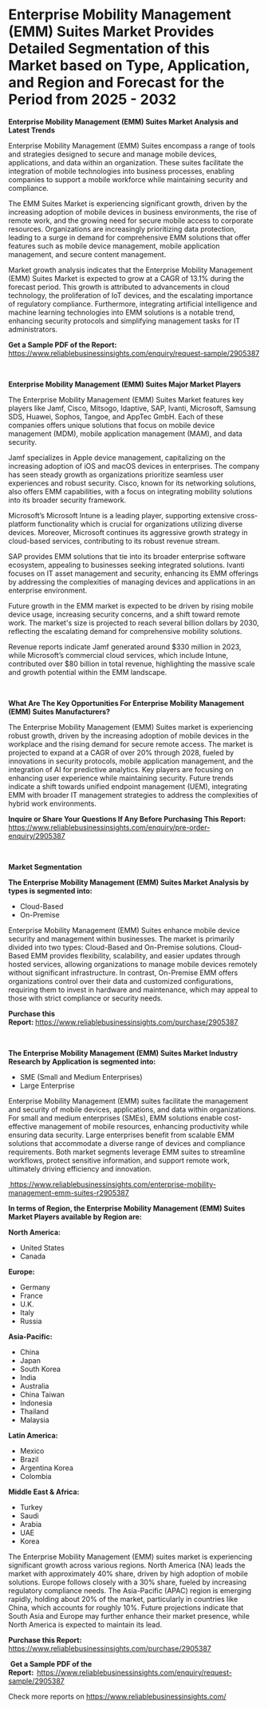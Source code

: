 <p><h1>Enterprise Mobility Management (EMM) Suites Market Provides Detailed Segmentation of this Market based on Type, Application, and Region and Forecast for the Period from 2025 - 2032</h1></p><p><strong>Enterprise Mobility Management (EMM) Suites Market Analysis and Latest Trends</strong></p>
<p><p>Enterprise Mobility Management (EMM) Suites encompass a range of tools and strategies designed to secure and manage mobile devices, applications, and data within an organization. These suites facilitate the integration of mobile technologies into business processes, enabling companies to support a mobile workforce while maintaining security and compliance.</p><p>The EMM Suites Market is experiencing significant growth, driven by the increasing adoption of mobile devices in business environments, the rise of remote work, and the growing need for secure mobile access to corporate resources. Organizations are increasingly prioritizing data protection, leading to a surge in demand for comprehensive EMM solutions that offer features such as mobile device management, mobile application management, and secure content management.</p><p>Market growth analysis indicates that the Enterprise Mobility Management (EMM) Suites Market is expected to grow at a CAGR of 13.1% during the forecast period. This growth is attributed to advancements in cloud technology, the proliferation of IoT devices, and the escalating importance of regulatory compliance. Furthermore, integrating artificial intelligence and machine learning technologies into EMM solutions is a notable trend, enhancing security protocols and simplifying management tasks for IT administrators.</p></p>
<p><strong>Get a Sample PDF of the Report:&nbsp;</strong> <a href="https://www.reliablebusinessinsights.com/enquiry/request-sample/2905387?utm_campaign=3360&utm_medium=2&utm_source=Github&utm_content=ia&utm_term=12032025&utm_id=enterprise-mobility-management-emm-suites">https://www.reliablebusinessinsights.com/enquiry/request-sample/2905387</a></p>
<p>&nbsp;</p>
<p><strong>Enterprise Mobility Management (EMM) Suites Major Market Players</strong></p>
<p><p>The Enterprise Mobility Management (EMM) Suites Market features key players like Jamf, Cisco, Mitsogo, Idaptive, SAP, Ivanti, Microsoft, Samsung SDS, Huawei, Sophos, Tangoe, and AppTec GmbH. Each of these companies offers unique solutions that focus on mobile device management (MDM), mobile application management (MAM), and data security.</p><p>Jamf specializes in Apple device management, capitalizing on the increasing adoption of iOS and macOS devices in enterprises. The company has seen steady growth as organizations prioritize seamless user experiences and robust security. Cisco, known for its networking solutions, also offers EMM capabilities, with a focus on integrating mobility solutions into its broader security framework. </p><p>Microsoft’s Microsoft Intune is a leading player, supporting extensive cross-platform functionality which is crucial for organizations utilizing diverse devices. Moreover, Microsoft continues its aggressive growth strategy in cloud-based services, contributing to its robust revenue stream.</p><p>SAP provides EMM solutions that tie into its broader enterprise software ecosystem, appealing to businesses seeking integrated solutions. Ivanti focuses on IT asset management and security, enhancing its EMM offerings by addressing the complexities of managing devices and applications in an enterprise environment.</p><p>Future growth in the EMM market is expected to be driven by rising mobile device usage, increasing security concerns, and a shift toward remote work. The market's size is projected to reach several billion dollars by 2030, reflecting the escalating demand for comprehensive mobility solutions. </p><p>Revenue reports indicate Jamf generated around $330 million in 2023, while Microsoft’s commercial cloud services, which include Intune, contributed over $80 billion in total revenue, highlighting the massive scale and growth potential within the EMM landscape.</p></p>
<p>&nbsp;</p>
<p><strong>What Are The Key Opportunities For Enterprise Mobility Management (EMM) Suites Manufacturers?</strong></p>
<p><p>The Enterprise Mobility Management (EMM) Suites market is experiencing robust growth, driven by the increasing adoption of mobile devices in the workplace and the rising demand for secure remote access. The market is projected to expand at a CAGR of over 20% through 2028, fueled by innovations in security protocols, mobile application management, and the integration of AI for predictive analytics. Key players are focusing on enhancing user experience while maintaining security. Future trends indicate a shift towards unified endpoint management (UEM), integrating EMM with broader IT management strategies to address the complexities of hybrid work environments.</p></p>
<p><strong>Inquire or Share Your Questions If Any Before Purchasing This Report:</strong> <a href="https://www.reliablebusinessinsights.com/enquiry/pre-order-enquiry/2905387?utm_campaign=3360&utm_medium=2&utm_source=Github&utm_content=ia&utm_term=12032025&utm_id=enterprise-mobility-management-emm-suites">https://www.reliablebusinessinsights.com/enquiry/pre-order-enquiry/2905387</a></p>
<p>&nbsp;</p>
<p><strong>Market Segmentation</strong></p>
<p><strong>The Enterprise Mobility Management (EMM) Suites Market Analysis by types is segmented into:</strong></p>
<p><ul><li>Cloud-Based</li><li>On-Premise</li></ul></p>
<p><p>Enterprise Mobility Management (EMM) Suites enhance mobile device security and management within businesses. The market is primarily divided into two types: Cloud-Based and On-Premise solutions. Cloud-Based EMM provides flexibility, scalability, and easier updates through hosted services, allowing organizations to manage mobile devices remotely without significant infrastructure. In contrast, On-Premise EMM offers organizations control over their data and customized configurations, requiring them to invest in hardware and maintenance, which may appeal to those with strict compliance or security needs.</p></p>
<p><strong>Purchase this Report:&nbsp;</strong><a href="https://www.reliablebusinessinsights.com/purchase/2905387?utm_campaign=3360&utm_medium=2&utm_source=Github&utm_content=ia&utm_term=12032025&utm_id=enterprise-mobility-management-emm-suites">https://www.reliablebusinessinsights.com/purchase/2905387</a></p>
<p>&nbsp;</p>
<p><strong>The Enterprise Mobility Management (EMM) Suites Market Industry Research by Application is segmented into:</strong></p>
<p><ul><li>SME (Small and Medium Enterprises)</li><li>Large Enterprise</li></ul></p>
<p><p>Enterprise Mobility Management (EMM) suites facilitate the management and security of mobile devices, applications, and data within organizations. For small and medium enterprises (SMEs), EMM solutions enable cost-effective management of mobile resources, enhancing productivity while ensuring data security. Large enterprises benefit from scalable EMM solutions that accommodate a diverse range of devices and compliance requirements. Both market segments leverage EMM suites to streamline workflows, protect sensitive information, and support remote work, ultimately driving efficiency and innovation.</p></p>
<p><a href="https://www.reliablebusinessinsights.com/enterprise-mobility-management-emm-suites-r2905387?utm_campaign=3360&utm_medium=2&utm_source=Github&utm_content=ia&utm_term=12032025&utm_id=enterprise-mobility-management-emm-suites">&nbsp;https://www.reliablebusinessinsights.com/enterprise-mobility-management-emm-suites-r2905387</a></p>
<p><strong>In terms of Region, the Enterprise Mobility Management (EMM) Suites Market Players available by Region are:</strong></p>
<p>
    <p> <strong> North America: </strong>
        <ul>
            <li>United States</li>
            <li>Canada</li>
        </ul>
        </p> 
    <p> <strong> Europe: </strong>
        <ul>
            <li>Germany</li>
            <li>France</li>
            <li>U.K.</li>
            <li>Italy</li>
            <li>Russia</li>
        </ul>
        </p> 
    <p> <strong> Asia-Pacific: </strong>
        <ul>
            <li>China</li>
            <li>Japan</li>
            <li>South Korea</li>
            <li>India</li>
            <li>Australia</li>
            <li>China Taiwan</li>
            <li>Indonesia</li>
            <li>Thailand</li>
            <li>Malaysia</li>
        </ul>
        </p> 
    <p> <strong> Latin America: </strong>
        <ul>
            <li>Mexico</li>
            <li>Brazil</li>
            <li>Argentina Korea</li>
            <li>Colombia</li>
        </ul>
        </p> 
    <p> <strong> Middle East & Africa: </strong>
        <ul>
            <li>Turkey</li>
            <li>Saudi</li>
            <li>Arabia</li>
            <li>UAE</li>
            <li>Korea</li>
        </ul>
    </p>
    </p>
<p><p>The Enterprise Mobility Management (EMM) suites market is experiencing significant growth across various regions. North America (NA) leads the market with approximately 40% share, driven by high adoption of mobile solutions. Europe follows closely with a 30% share, fueled by increasing regulatory compliance needs. The Asia-Pacific (APAC) region is emerging rapidly, holding about 20% of the market, particularly in countries like China, which accounts for roughly 10%. Future projections indicate that South Asia and Europe may further enhance their market presence, while North America is expected to maintain its lead.</p></p>
<p><strong>Purchase this Report: </strong><a href="https://www.reliablebusinessinsights.com/purchase/2905387?utm_campaign=3360&utm_medium=2&utm_source=Github&utm_content=ia&utm_term=12032025&utm_id=enterprise-mobility-management-emm-suites">https://www.reliablebusinessinsights.com/purchase/2905387</a></p>
<p>&nbsp;<strong>Get a Sample PDF of the Report:&nbsp;&nbsp;</strong><a href="https://www.reliablebusinessinsights.com/enquiry/request-sample/2905387?utm_campaign=3360&utm_medium=2&utm_source=Github&utm_content=ia&utm_term=12032025&utm_id=enterprise-mobility-management-emm-suites">https://www.reliablebusinessinsights.com/enquiry/request-sample/2905387</a></p>
<p><strong></strong></p>
<p>Check more reports on <a href="https://www.reliablebusinessinsights.com/?utm_campaign=3360&utm_medium=2&utm_source=Github&utm_content=ia&utm_term=12032025&utm_id=enterprise-mobility-management-emm-suites">https://www.reliablebusinessinsights.com/</a></p>